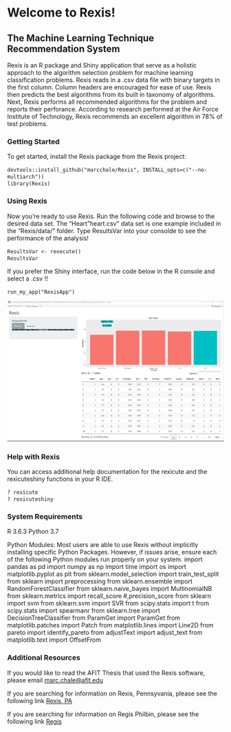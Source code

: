Welcome to Rexis\!
================

## The Machine Learning Technique Recommendation System

Rexis is an R package and Shiny application that serve as a holistic
approach to the algorithm selection problem for machine learning
classification problems. Rexis reads in a .csv data file with binary
targets in the first column. Column headers are encouraged for ease of
use. Rexis then predicts the best algorithms from its built in taxonomy
of algorithms. Next, Rexis performs all recommended algorithms for the
problem and reports their perforance. According to research performed at
the Air Force Institute of Technology, Rexis recommends an excellent algorithm
in 78% of test problems.

    
### Getting Started

To get started, install the Rexis package from the Rexis
project:

``` install
devtools::install_github("marcchale/Rexis", INSTALL_opts=c("--no-multiarch"))
library(Rexis)
```

### Using Rexis

Now you’re ready to use Rexis. Run the following code and browse to the
desired data set. The “Heart”heart.csv" data set is one example included
in the “Rexis/data/” folder. Type ResultsVar into your consolde to see
the performance of the analysis\!

``` use
ResultsVar <- rexecute()
ResultsVar
```

If you prefer the Shiny interface, run the code below in the R console
and select a .csv \!\!

``` use
run_my_app("RexisApp")
```

<img src="inst/images/HeartScreenshot.PNG" alt="Screenshot Example">

### Help with Rexis

You can access additional help documentation for the rexicute and the
rexicuteshiny functions in your R IDE.

    ? rexicute
    ? rexicuteshiny

### System Requirements
R 3.6.3
Python 3.7

Python Modules:
Most users are able to use Rexis without implicitly installing specific Python Packages. However, if issues arise, ensure each of the following Python modules run properly on your system.
    import pandas as pd
    import numpy as np
    import time
    import os
    import matplotlib.pyplot as plt
    from sklearn.model_selection import train_test_split
    from sklearn import preprocessing
    from sklearn.ensemble import RandomForestClassifier
    from sklearn.naive_bayes import MultinomialNB
    from sklearn.metrics import  recall_score #,precision_score
    from sklearn import svm
    from sklearn.svm import SVR
    from scipy.stats import t
    from scipy.stats import spearmanr
    from sklearn.tree import DecisionTreeClassifier
    from ParamGet import ParamGet
    from matplotlib.patches import Patch
    from matplotlib.lines import Line2D
    from pareto import identify_pareto
    from adjustText import adjust_text
    from matplotlib.text import OffsetFrom

### Additional Resources

If you would like to read the AFIT Thesis that used the Rexis software,
please email <marc.chale@afit.edu>

If you are searching for information on Rexis, Pennsyvania, please see
the following link [Rexis,
PA](https://en.wikipedia.org/wiki/Rexis,_Pennsylvania)

If you are searching for information on Regis Philbin, please see the
following link [Regis](https://en.wikipedia.org/wiki/Regis_Philbin)
